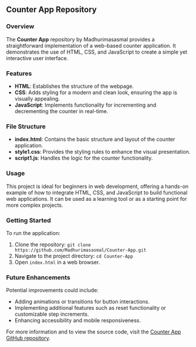 ## Counter App Repository

### Overview
The **Counter App** repository by Madhurimasasmal provides a straightforward implementation of a web-based counter application. It demonstrates the use of HTML, CSS, and JavaScript to create a simple yet interactive user interface.

### Features
- **HTML**: Establishes the structure of the webpage.
- **CSS**: Adds styling for a modern and clean look, ensuring the app is visually appealing.
- **JavaScript**: Implements functionality for incrementing and decrementing the counter in real-time.

### File Structure
- **index.html**: Contains the basic structure and layout of the counter application.
- **style1.css**: Provides the styling rules to enhance the visual presentation.
- **script1.js**: Handles the logic for the counter functionality.

### Usage
This project is ideal for beginners in web development, offering a hands-on example of how to integrate HTML, CSS, and JavaScript to build functional web applications. It can be used as a learning tool or as a starting point for more complex projects.

### Getting Started
To run the application:
1. Clone the repository: `git clone https://github.com/Madhurimasasmal/Counter-App.git`
2. Navigate to the project directory: `cd Counter-App`
3. Open `index.html` in a web browser.

### Future Enhancements
Potential improvements could include:
- Adding animations or transitions for button interactions.
- Implementing additional features such as reset functionality or customizable step increments.
- Enhancing accessibility and mobile responsiveness.

For more information and to view the source code, visit the [Counter App GitHub repository](https://github.com/Madhurimasasmal/Counter-App).
